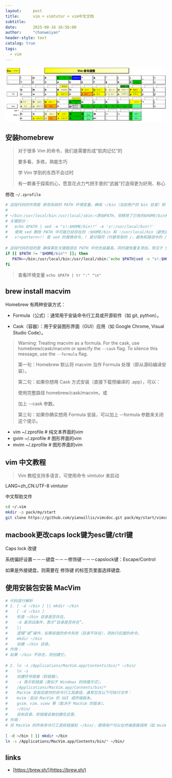 ```yaml
---
layout:     post
title:      vim + vimtutor + vim中文文档
subtitle:
date:       2025-08-16 16:56:00
author:     "chanweiyan"
header-style: text
catalog: true
tags:
  - vim
---
```


![vim-command-quick-reference](/img/vim-command-quick-reference.webp)

## 安装homebrew

> 对于很多 Vim 的命令，我们是需要形成“肌肉记忆”的
>
> 要多看、多练，熟能生巧
>
> 学 Vim 学到的东西不会过时
>
> 有一颗勇于探索的心，愿意花点力气把手里的“武器”打造得更为好用、称心
>
>

修改 `~/.zprofile`

```bash
# 这段代码的作用是 修改系统的 PATH 环境变量，确保 ~/bin（当前用户的 bin 目录）和 /usr/local/bin、/usr/local/sbin 等路径被正确添加到 PATH 的开头，同时避免重复添加。
#
# ~/bin:/usr/local/bin:/usr/local/sbin:<原始PATH，但移除了已有的$HOME/bin和/usr/local/bin>
# 关键部分：
#   echo $PATH | sed -e "s!:$HOME/bin!!" -e 's!:/usr/local/bin!!'
#   使用 sed 删除 PATH 中可能已经存在的 :$HOME/bin 和 :/usr/local/bin（避免重复）。
#   s!<pattern>!! 是 sed 的替换命令，! 是分隔符（代替常用的 /，避免和路径中的 / 冲突）。

# 这段代码的目的是 确保某些关键路径在 PATH 中优先级最高，同时避免重复添加，常见于 Shell 配置
if [[ $PATH != "$HOME/bin"* ]]; then
   PATH=~/bin:/usr/local/bin:/usr/local/sbin:`echo $PATH|sed -e "s!:$HOME/bin!!" -e 's!:/usr/local/bin!!'`
fi

```

> 查看环境变量 `echo $PATH | tr ":" "\n"`

## brew install macvim

Homebrew 有两种安装方式：

- Formula（公式）：通常用于安装命令行工具或开源软件（如 git, python）。

- Cask（容器）：用于安装图形界面（GUI）应用（如 Google Chrome, Visual Studio Code）。

> Warning: Treating macvim as a formula. For the cask, use homebrew/cask/macvim or specify the `--cask` flag. To silence this message, use the `--formula` flag.
>
> 第一句：Homebrew 默认将 macvim 当作 Formula 处理（即从源码编译安装）。
>
> 第二句：如果你想用 Cask 方式安装（直接下载预编译的 .app），可以：
>
> 使用完整路径 homebrew/cask/macvim，或
>
> 加上 --cask 参数。
>
> 第三句：如果你确实想用 Formula 安装，可以加上 --formula 参数来关闭这个提示。
>

- vim ~/.zprofile # 纯文本界面的vim
- gvim ~/.zprofile # 图形界面的vim
- mvim ~/.zprofile # 图形界面的vim

## vim 中文教程

> Vim 教程支持多语言，可使用命令 vimtutor 来启动

LANG=zh_CN.UTF-8 vimtutor

中文帮助文件

```bash
cd ~/.vim
mkdir -p pack/my/start
git clone https://github.com/yianwillis/vimcdoc.git pack/my/start/vimcdoc

```

## macbook更改caps lock键为esc键/ctrl键

Caps lock 改键

系统偏好设置－－－键盘－－－修饰键－－－capslock键：Escape/Control

如果是外接键盘，则需要在 修饰键 的标签页里面选择键盘.

## 使用安装包安装 MacVim

```bash
# 代码逐行解析
# 1. [ -d ~/bin ] || mkdir ~/bin
#    [ -d ~/bin ]
#    检查 ~/bin 目录是否存在。
#    -d 是测试条件，表示“目录是否存在”。
#    ||
#    逻辑“或”操作，如果前面的命令失败（目录不存在），则执行后面的命令。
#    mkdir ~/bin
#    创建 ~/bin 目录。
# 作用：
# 如果 ~/bin 不存在，则创建它。

# 2. ln -s /Applications/MacVim.app/Contents/bin/* ~/bin/
#    ln -s
#    创建符号链接（软链接）。
#    -s 表示软链接（类似于 Windows 的快捷方式）。
#    /Applications/MacVim.app/Contents/bin/*
#    MacVim 安装后提供的命令行工具路径，通常包含以下可执行文件：
#    mvim：启动 MacVim 的 GUI 或终端版本。
#    gvim、vim、view 等（取决于 MacVim 的版本）。
#    ~/bin/
#    目标目录，软链接会被创建在这里。
# 作用：
# 将 MacVim 的所有命令行工具软链接到 ~/bin/，使得用户可以在终端直接调用（如 mvim filename）。

[ -d ~/bin ] || mkdir ~/bin
ln -s /Applications/MacVim.app/Contents/bin/* ~/bin/

```

## links

- [https://brew.sh/](https://brew.sh/)
